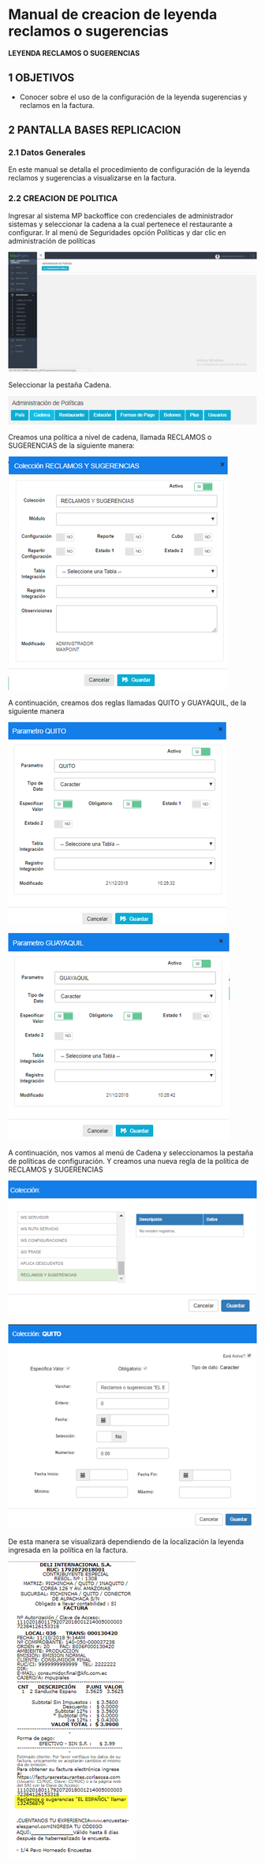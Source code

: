 # Manual de creacion de leyenda reclamos o sugerencias

**LEYENDA RECLAMOS O SUGERENCIAS**

## 1 OBJETIVOS

- Conocer sobre el uso de la configuración de la leyenda sugerencias y reclamos en la factura.

## 2 PANTALLA BASES REPLICACION 

### 2.1 Datos Generales

En este manual se detalla el procedimiento de configuración de la leyenda reclamos y sugerencias a visualizarse en la factura. 

### 2.2 CREACION DE POLITICA

Ingresar al sistema MP backoffice con credenciales de administrador sistemas y seleccionar la cadena a la cual pertenece el restaurante a configurar.
Ir al menú de Seguridades opción Políticas y dar clic en administración de políticas

  ![](1.png)

Seleccionar la pestaña Cadena.



  ![](2.png)

Creamos una política a nivel de cadena, llamada RECLAMOS o SUGERENCIAS de la siguiente manera:

![](3.png)

A continuación, creamos dos reglas llamadas QUITO y GUAYAQUIL, de la siguiente manera

![](4.png)

![](5.png)


A continuación, nos vamos al menú de Cadena y seleccionamos la pestaña de políticas de configuración.
Y creamos una nueva regla de la política de RECLAMOS y SUGERENCIAS

![](6.png)

![](7.png)


De esta manera se visualizará dependiendo de la localización la leyenda ingresada en la política en la factura.

![](8.png)